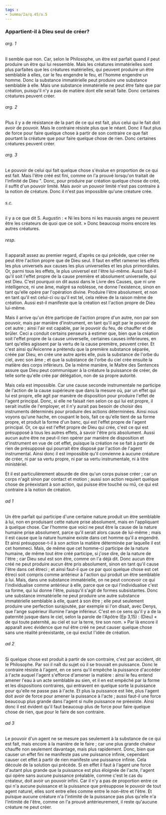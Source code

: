 ```yaml
---
tags : 
- Summa/Ia/q.45/a.5
---
```


### Appartient-il à Dieu seul de créer?

###### arg. 1
Il semble que non. Car, selon le Philosophe, un être est parfait quand il peut produire un être qui lui ressemble. Mais les créatures immatérielles sont plus parfaites que les créatures matérielles, qui peuvent produire un être semblable à elles, car le feu engendre le feu, et l'homme engendre un homme. Donc la substance immatérielle peut produire une substance semblable à elle. Mais une substance immatérielle ne peut être faite que par création, puisqu'il n'y a pas de matière dont elle serait faite. Donc certaines créatures peuvent créer. 

###### arg. 2
Plus il y a de résistance de la part de ce qui est fait, plus celui qui le fait doit avoir de pouvoir. Mais le contraire résiste plus que le néant. Donc il faut plus de force pour faire quelque chose à partir de son contraire ce que fait pourtant la créature que pour faire quelque chose de rien. Donc certaines créatures peuvent créer. 

###### arg. 3
Le pouvoir de celui qui fait quelque chose s'évalue en proportion de ce qui est fait. Mais l'être créé est fini, comme on l'a prouvé lorsqu'on traitait de l'infinité de Dieu ". Donc, pour produire par création quelque chose de créé, il suffit d'un pouvoir limité. Mais avoir un pouvoir limité n'est pas contraire à la notion de créature. Donc il n'est pas impossible qu'une créature crée. 

###### s.c.
il y a ce que dit S. Augustin : « Ni les bons ni les mauvais anges ne peuvent être les créateurs de quoi que ce soit. » Donc beaucoup moins encore les autres créatures. 

###### resp.
Il apparaît assez au premier regard, d'après ce qui précède, que créer ne peut être l'action propre que de Dieu seul. Il faut en effet ramener les effets les plus universels aux causes les plus universelles et les plus primordiales. Or, parmi tous les effets, le plus universel est l'être lui-même. Aussi faut-il qu'il soit l'effet propre de la cause première et absolument universelle, qui est Dieu. C'est pourquoi on dit aussi dans le Livre des Causes, que ni une intelligence, ni une âme, malgré sa noblesse, ne donne l'existence, sinon en tant qu'elle opère par l'opération divine. Produire l'être absolument, et non en tant qu'il est celui-ci ou qu'il est tel, cela relève de la raison même de création. Aussi est-il manifeste que la création est l'action propre de Dieu lui-même. 

Mais il arrive qu'un être participe de l'action propre d'un autre, non par son pouvoir, mais par manière d'instrument, en tant qu'il agit par le pouvoir de cet autre ; ainsi l'air est capable, par le pouvoir du feu, de chauffer et de brûler. Ceci a conduit certains penseurs à estimer que, bien que la création soit l'effet propre de la cause universelle, certaines causes inférieures, en tant qu'elles agissent par la vertu de la cause première, peuvent créer. Et c'est ainsi qu'Avicenne a prétendu que la première substance séparée, créée par Dieu, en crée une autre après elle, puis la substance de l'orbe du ciel, avec son âme ; et que la substance de l'orbe du ciel crée ensuite la matière des corps inférieurs. De la même manière, le Maître des Sentences assure que Dieu peut communiquer à la créature la puissance de créer, de telle sorte qu'elle crée par délégation, non de sa propre autorité. 

Mais cela est impossible. Car une cause seconde instrumentale ne participe de l'action de la cause supérieure que dans la mesure où, par un effet qui lui est propre, elle agit par manière de disposition pour produire l'effet de l'agent principal. Donc, si elle ne faisait rien selon ce qui lui est propre, il serait inutile de l'employer, et il n'y aurait pas besoin de choisir des instruments déterminés pour produire des actions déterminées. Ainsi nous voyons qu'une hache, en coupant le bois, fait ce qu'elle tient de sa forme propre, et produit la forme d'un banc, qui est l'effet propre de l'agent principal. Or, ce qui est l'effet propre de Dieu qui crée, c'est ce qui est présupposé à tous les autres effets, à savoir l'être pris absolument. Aussi aucun autre être ne peut-il rien opérer par manière de disposition et d'instrument en vue de cet effet, puisque la création ne se fait à partir de rien de présupposé qui pourrait être disposé par l'action de l'agent instrumental. Ainsi donc il est impossible qu'il convienne à aucune créature de créer, ni par sa vertu propre, ni par sa vertu instrumentale, ni à titre ministériel. 

Et il est particulièrement absurde de dire qu'un corps puisse créer ; car un corps n'agit sinon par contact et motion ; aussi son action requiert quelque chose de préexistant à son action, qui puisse être touché ou mû, ce qui est contraire à la notion de création. 

###### ad 1
Un être parfait qui participe d'une certaine nature produit un être semblable à lui, non en produisant cette nature prise absolument, mais en l'appliquant à quelque chose. Car l'homme que voici ne peut être la cause de la nature humaine prise absolument, parce qu'il serait alors cause de lui-même ; mais il est cause que la nature humaine existe dans cet homme qu'il a engendré. Et ainsi présuppose-t-il à son action la matière déterminée par laquelle il est cet hommeci. Mais, de même que cet homme-ci participe de la nature humaine, de même tout être créé participe, si j'ose dire, de la nature de l'être ; car Dieu seul est son être, comme on l'a déjà dit. Donc aucun être créé ne peut produire aucun être pris absolument, sinon en tant qu'il cause l'être dans cet êtreci ; et ainsi faut-il que ce par quoi quelque chose est cet êtreci soit compris comme antérieur à l'action qui produit un être semblable à lui. Mais, dans une substance immatérielle, on ne peut concevoir ce qui l'individualise comme antérieur à elle, parce que ce qui l'individualise c'est sa forme, qui lui donne l'être, puisqu'il s'agit de formes subsistantes. Donc une substance immatérielle ne peut produire une autre substance immatérielle semblable à elle, quant à son être ; elle peut seulement produire une perfection surajoutée, par exemple si l'on disait, avec Denys, que l'ange supérieur illumine l'ange inférieur. C'est en ce sens qu'il y a de la paternité jusque dans le ciel, selon la parole de l'Apôtre (Ep 3,15) : (Dieu) « de qui toute paternité, au ciel et sur la terre, tire son nom. » Par là encore il apparaît avec évidence que nul être créé ne peut causer quelque chose sans une réalité préexistante, ce qui exclut l'idée de création. 

###### ad 2
Si quelque chose est produit à partir de son contraire, c'est par accident, dit le Philosophe. Par soi il naît du sujet où il se trouvait en puissance. Donc le contraire résiste à l'agent, en ce sens qu'il empêche la puissance d'accéder à l'acte auquel l'agent s'efforce d'amener la matière : ainsi le feu entend amener l'eau à un acte semblable au sien, et il en est empêché par la forme et les dispositions contraires, qui entravent en quelque sorte la puissance pour qu'elle ne passe pas à l'acte. Et plus la puissance est liée, plus l'agent doit avoir de force pour amener la puissance à l'acte ; aussi faut-il une force beaucoup plus grande dans l'agent si nulle puissance ne préexiste. Ainsi donc il est évident qu'il faut beaucoup plus de force pour faire quelque chose de rien, que pour le faire de son contraire. 

###### ad 3
Le pouvoir d'un agent ne se mesure pas seulement à la substance de ce qui est fait, mais encore à la manière de le faire ; car une plus grande chaleur chauffe non seulement davantage, mais plus rapidement. Donc, bien que causer un effet fini ne manifeste pas une puissance infinie, cependant causer cet effet à partir de rien manifeste une puissance infinie. Cela découle de la solution qui précède. Si en effet il faut à l'agent une force d'autant plus grande que la puissance est plus éloignée de l'acte, l'agent qui opère sans aucune puissance préalable, comme c'est le cas du créateur, doit avoir un pouvoir infini. Car il n'y a pas de proportion entre ce qui n'a aucune puissance et la puissance que présuppose le pouvoir de tout agent naturel, elles sont entre elles comme entre le non-être et l'être. Et puisque aucune créature n'a l'intimité de la puissance pas plus qu'elle n'a l'intimité de l'être, comme on l'a prouvé antérieurement, il reste qu'aucune créature ne peut créer. 



